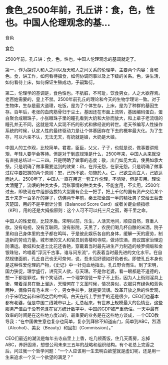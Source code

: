 # 食色_2500年前，孔丘讲：食，色，性也。中国人伦理观念的基...

食色

食色

2500年前，孔丘讲：食，色，性也。中国人伦理观念的基调就定了。

第一，作为探讨人和人之间以及天和人之间关系的伦理学，主要两个内容：食和色。食，讲工作，如何看待搵食，如何协调同事以及上下级的关系。色，讲生活，如何看待上床，如何保证生殖成功，子嗣繁衍。

第二，伦理学的基调是，食色性也。不肮脏，不可耻，饮食男女，人之大欲存焉。老百姓需要的，皇上不禁。2500年前孔丘的理论和今天的生物学理论一致。对于生物体，生存是最大道理，吃饭，是为了个体生存，上床，是为了种群的基因生存。百年后，老张的血肉筋骨归于尘土，基因还在市面上流转，基因编码蛋白，蛋白聚合成眼珠子，小张眼珠子里的瞳孔看到大奶和大钞而放大，和上辈子老流氓的瞳孔并无不同，这就是常人实现不朽的形式和佛经说的转世。老天爷编写人性操作系统的时候，认定人性的最终驱动力是让个体基因存在下去的概率最大化。为了生存，可以六亲不认，无法无天，有奶就是娘，大奶是大娘。

中国人的工作观，比较简单。君君，臣臣，父父，子子，也就是说，做事要讲规矩，年轻人要学会等待。但是对于到底规矩是什么，2500年来，中国人从来就没有直接总结过一二三四。只是明确了做事的态度：敬，出门如见大宾，使民如承大祭。只是明确了做事需要达到的效果：和，在邦无怨，在家无怨。只是明确了做事过程中要把握的两个原则：恕，己所不欲，勿施於人。仁，己欲立而立人，己欲达而达人。2500年了，中国人一直在用这一套工作伦理，不清晰，但是实用。理论太清楚了，流氓的种类太多，混账事情的种类太多，不能套用，不实用。2500年过去，即使现在中组部选拔特大型国有企业一把手，把上千亿的国有资产交给某个五十来岁一百多斤的胖子，仿佛两千年前，秦王把全国一半的精壮男子交给王翦去灭楚国，用的不是平衡计分表（Balanced Score Card）或者关键业绩指标（KPI），用的还是大拇指原则：这个人可不可以托三尺之孤，寄千里之命。

中国人的性爱观，比较矛盾。宋明以前，乐生，人活天地间，顺应自然，尊重人欲。没有电视，没有互联网，没有影院，天黑了，农民们喝几杯自酿的米酒，院子里和自己身体里的虫子都在鸣叫，于是彼此娱乐各自的身体，缓解一天的疲劳，制造新的劳动力量。城市里的文人和官员到青楼和寺院，做诗饮酒，商议国家治理边防漕运。歌妓和女道士比花还香艳，穿戴着当时最先进生产力制造的绫罗绸缎和金银珠钻，吟唱着“浮沉千古事，谁与问东流”，代表着当时最先进的文化水平。在自然规律面前，孔丘自己也无可奈何，说，吾未见好德如好色者也。即使孔丘本身也是这种性爱伦理的产物，《史记》中一针见血地指出，孔丘野合而生。到了宋明，国力狭促，理学盛行，讲究灭人欲，存天理。不是你老婆，看一眼都是不道德的，想一下都是罪过。有个笑话讲，一个理学信徒一辈子不上街，因为人上街则淫具上街，带着淫具在街上溜达，天理何在？文革时候，情况类似，衣服只有绿色和蓝色两种，偶像只有毛主席一个，男女手拉手，就是耍流氓。改革开放之后的性爱观，介于宋明之前和宋明之后的中间。白天在街上手拉手的还是很少，CEO们也基本都有老婆，但是中国二线城市以上，汇总起来，有世界上规模最大的色情业，这些服务产值由于没有包含在官方统计数字中，中国的GDP被严重低估。一天中最有效率的时间是在这些地方度过的，最重要的业务是在这些地方谈成，一个CEO教导我：“在中国做生意也复杂也简单，复杂到拜佛不知道庙门，简单到ABC，烈酒（Alcohol）、美女（Beauty）和回扣（Commission）。”

CEO们最近的潮流是每年去寺庙里上上香，吃几顿斋饭，住几天斋房，忘掉ABC，养肝固肾，想想公司未来三五年的战略和组织结构。有个老总上完香之后，问过我一个哲学问题：“一个人应该用一生去明白欲望就是虚幻呢，还是用一生来追求一个又一个欲望的满足？”